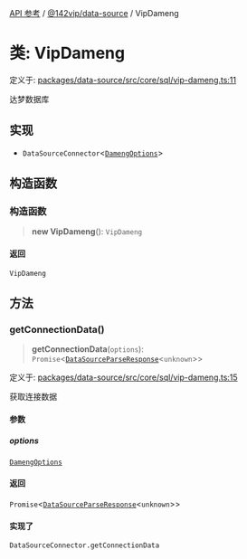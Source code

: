 [API 参考](../../../index.md) / [@142vip/data-source](../index.md) / VipDameng

# 类: VipDameng

定义于: [packages/data-source/src/core/sql/vip-dameng.ts:11](https://github.com/142vip/core-x/blob/b6807ccf6c96718daee70c368eee9968a0b34d48/packages/data-source/src/core/sql/vip-dameng.ts#L11)

达梦数据库

## 实现

- `DataSourceConnector`\<[`DamengOptions`](../interfaces/DamengOptions.md)\>

## 构造函数

### 构造函数

> **new VipDameng**(): `VipDameng`

#### 返回

`VipDameng`

## 方法

### getConnectionData()

> **getConnectionData**(`options`): `Promise`\<[`DataSourceParseResponse`](../interfaces/DataSourceParseResponse.md)\<`unknown`\>\>

定义于: [packages/data-source/src/core/sql/vip-dameng.ts:15](https://github.com/142vip/core-x/blob/b6807ccf6c96718daee70c368eee9968a0b34d48/packages/data-source/src/core/sql/vip-dameng.ts#L15)

获取连接数据

#### 参数

##### options

[`DamengOptions`](../interfaces/DamengOptions.md)

#### 返回

`Promise`\<[`DataSourceParseResponse`](../interfaces/DataSourceParseResponse.md)\<`unknown`\>\>

#### 实现了

`DataSourceConnector.getConnectionData`
